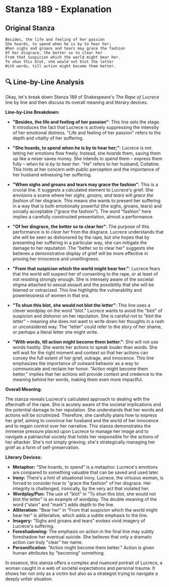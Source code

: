 # Stanza 189 - Explanation

## Original Stanza
```
Besides, the life and feeling of her passion
She hoards, to spend when he is by to hear her;
When sighs and groans and tears may grace the fashion
Of her disgrace, the better so to clear her
From that suspicion which the world might bear her.
To shun this blot, she would not blot the letter
With words, till action might become them better.
```

## 🔍 Line-by-Line Analysis
Okay, let's break down Stanza 189 of Shakespeare's *The Rape of Lucrece* line by line and then discuss its overall meaning and literary devices.

**Line-by-Line Breakdown:**

*   **"Besides, the life and feeling of her passion"**: This line sets the stage. It introduces the fact that Lucrece is actively suppressing the intensity of her emotional distress. "Life and feeling of her passion" refers to the depth and vitality of her suffering.

*   **"She hoards, to spend when he is by to hear her;"**: Lucrece is not letting her emotions flow freely. Instead, she *hoards* them, saving them up like a miser saves money. She intends to *spend* them – express them fully – *when he is by to hear her*. "He" refers to her husband, Collatine. This hints at her concern with public perception and the importance of her husband witnessing her suffering.

*   **"When sighs and groans and tears may grace the fashion"**: This is a crucial line. It suggests a calculated element to Lucrece's grief. She envisions a scene where her *sighs, groans, and tears* will *grace the fashion* of her disgrace. This means she wants to present her suffering in a way that is both emotionally powerful (the sighs, groans, tears) and socially acceptable ("grace the fashion"). The word "fashion" here implies a carefully constructed presentation, almost a performance.

*   **"Of her disgrace, the better so to clear her"**: The purpose of this performance is *to clear her* from the disgrace. Lucrece understands that she will be seen as dishonored by the rape, but she hopes that by presenting her suffering in a particular way, she can mitigate the damage to her reputation. The "better so to clear her" suggests she believes a demonstrative display of grief will be more effective in proving her innocence and unwillingness.

*   **"From that suspicion which the world might bear her."**: Lucrece fears that the world will suspect her of consenting to the rape, or at least of not resisting strongly enough. She is intensely aware of the societal stigma attached to sexual assault and the possibility that she will be blamed or ostracized. This line highlights the vulnerability and powerlessness of women in that era.

*   **"To shun this blot, she would not blot the letter"**: This line uses a clever wordplay on the word "blot." Lucrece wants to avoid the "blot" of suspicion and dishonor on her reputation. She is careful not to "blot the letter" – meaning she does not want to write down her thoughts in a rash or unconsidered way. The "letter" could refer to the story of her shame, or perhaps a literal letter she might write.

*   **"With words, till action might become them better."**: She will not use words hastily. She wants her actions to speak louder than words. She will wait for the right moment and context so that her actions can convey the full extent of her grief, outrage, and innocence. This line emphasizes the importance of outward behavior as a way to communicate and reclaim her honor. "Action might become them better," implies that her actions will provide context and credence to the meaning behind her words, making them even more impactful.

**Overall Meaning:**

The stanza reveals Lucrece's calculated approach to dealing with the aftermath of the rape. She is acutely aware of the societal implications and the potential damage to her reputation. She understands that her words and actions will be scrutinized. Therefore, she carefully plans how to express her grief, aiming to convince her husband and the world of her innocence and to regain control over her narrative. This stanza demonstrates the immense pressure placed upon Lucrece to manage her image and to navigate a patriarchal society that holds her responsible for the actions of her attacker. She's not simply grieving; she's strategically managing her grief as a form of self-preservation.

**Literary Devices:**

*   **Metaphor:** "She hoards, to spend" is a metaphor. Lucrece's emotions are compared to something valuable that can be saved and used later.
*   **Irony:** There's a hint of situational irony. Lucrece, the virtuous woman, is forced to consider how to "grace the fashion" of her disgrace. Her integrity is challenged, ironically, by the very act that violated her.
*   **Wordplay/Pun:** The use of "blot" in "To shun this blot, she would not blot the letter" is an example of wordplay. The double meaning of the word ("stain" and "mark") adds depth to the line.
*   **Alliteration:** "Bear her" in "From that suspicion which the world might bear her" is alliterative, which adds a subtle emphasis to the line.
*   **Imagery:** "Sighs and groans and tears" evokes vivid imagery of Lucrece's suffering.
*   **Foreshadowing:** The emphasis on action in the final line may subtly foreshadow her eventual suicide. She believes that only a dramatic action can truly "clear" her name.
*   **Personification**: "Action might become them better." Action is given human attributes by "becoming" something.

In essence, this stanza offers a complex and nuanced portrait of Lucrece, a woman caught in a web of societal expectations and personal trauma. It shows her not only as a victim but also as a strategist trying to navigate a deeply unfair situation.
